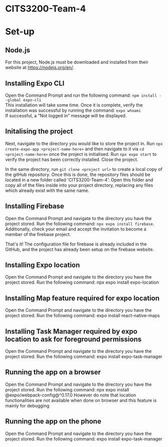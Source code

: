 # CITS3200-Team-4

# Set-up
## Node.js  
For this project, Node.js must be downloaded and installed from their website at https://nodejs.org/en/.

## Installing Expo CLI
Open the Command Prompt and run the following command: `npm install --global expo-cli`  
This installation will take some time. Once it is complete, verify the installation was successful by running the command: `expo whoami`  
If successful, a "Not logged in" message will be displayed.

## Initalising the project
Next, navigate to the directory you would like to store the project in. Run `npx create-expo-app <project-name-here>` and then navigate to it via `cd <project-name-here>` once the project is initialised. Run `npx expo start` to verify the project has been correctly installed. Close the project.

In the same directory, run `git clone <project url>` to create a local copy of the gitHub repository. Once this is done, the repository files should be located in a new folder called 'CITS3200-Team-4'. Open this folder and copy all of the files inside into your project directory, replacing any files which already exist with the same name.

## Installing Firebase
Open the Command Prompt and navigate to the directory you have the project stored. Run the following command: `npx expo install firebase`. Additionally, check your email and accept the invitation to become a member of the firebase project.

That's it! The configuration file for firebase is already included in the GitHub, and the project has already been setup on the firebase website.

## Installing Expo location
Open the Command Prompt and navigate to the directory you have the project stored. Run the following command: npx expo install expo-location

## Installing Map feature required for expo location
Open the Command Prompt and navigate to the directory you have the project stored. Run the following command: expo install react-native-maps

## Installing Task Manager required by expo location to ask for foreground permissions
Open the Command Prompt and navigate to the directory you have the project stored. Run the following command: expo install expo-task-manager

## Running the app on a browser
Open the Command Prompt and navigate to the directory you have the project stored. Run the following command: npx expo install @expo/webpack-config@^0.17.0
However do note that location functionalities are not available when done on browser and this feature is mainly for debugging
## Running the app on the phone
Open the Command Prompt and navigate to the directory you have the project stored. Run the following command: expo install expo-task-manager
